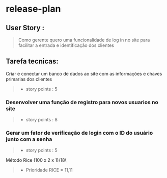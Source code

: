 # release-plan

## User Story :
>Como gerente quero uma funcionalidade de log in no site para facilitar a entrada e identificação dos clientes 

## Tarefa tecnicas: 

Criar e conectar um banco de dados ao site com as informações e chaves primarias dos clientes 
> - story points : 5  

### Desenvolver uma função de registro para novos usuarios no site 
> - story points : 8

### Gerar um fator de verificação de login com o ID do usuário junto com a senha 
> - story points : 5

Método Rice (100 x 2 x 1)/18\
> - Prioridade RICE = 11,11